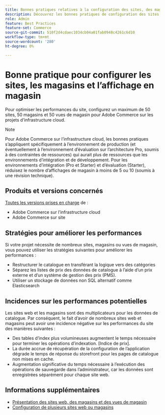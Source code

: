```yaml
---
title: Bonnes pratiques relatives à la configuration des sites, des magasins et des vues des magasins
description: Découvrez les bonnes pratiques de configuration des sites, des magasins et des vues de magasin afin d’optimiser les performances du site.
role: Admin
feature: Best Practices
feature-set: Commerce
source-git-commit: 510f2d4cdaec1034cb04a01fab0948c4261c6d10
workflow-type: tm+mt
source-wordcount: '280'
ht-degree: 0%

---
```



# Bonne pratique pour configurer les sites, les magasins et l’affichage en magasin

Pour optimiser les performances du site, configurez un maximum de 50 sites, 50 magasins et 50 vues de magasin pour Adobe Commerce sur les projets d’infrastructure cloud.

>[!NOTE]
>
>Pour Adobe Commerce sur l’infrastructure cloud, les bonnes pratiques s’appliquent spécifiquement à l’environnement de production (et éventuellement à l’environnement d’évaluation sur l’architecture Pro, soumis à des contraintes de ressources) qui aurait plus de ressources que les environnements d’intégration et de développement. Pour les environnements d’intégration (Pro et Starter) et d’évaluation (Starter), réduisez le nombre d’affichages de magasin à moins de 5 ou 10 (soumis à une révision technique).

## Produits et versions concernés

[Toutes les versions prises en charge](../../../release/versions.md) de :

- Adobe Commerce sur l’infrastructure cloud
- Adobe Commerce sur site

## Stratégies pour améliorer les performances

Si votre projet nécessite de nombreux sites, magasins ou vues de magasin, vous pouvez utiliser les stratégies suivantes pour améliorer les performances :

- Restructurer le catalogue en transférant la logique vers des catégories
- Séparez les listes de prix des données de catalogue à l’aide d’un prix externe et d’un système de gestion des prix (PMS).
- Utiliser un stockage de données non SQL alternatif comme Elasticsearch

## Incidences sur les performances potentielles

Les sites web et les magasins sont des multiplicateurs pour les données de catalogue. Par conséquent, le fait d’avoir de nombreux sites web et magasins peut avoir une incidence négative sur les performances du site des manières suivantes :

- Des tables d’index plus volumineuses augmentent le temps nécessaire pour terminer les opérations d’indexation. [Indice de prix].
- La durée accrue de récupération de la configuration de l’application dégrade le temps de réponse du storefront pour les pages de catalogue non mises en cache.
- Augmentation significative du temps nécessaire à l’exécution des opérations de sauvegarde dans l’administrateur, car les données sont enregistrées séparément pour chaque site web.


## Informations supplémentaires

- [Présentation des sites web, des magasins et des vues de magasin](https://devdocs.magento.com/cloud/configure/configure-best-practices.html#sites)
- [Configuration de plusieurs sites web ou magasins](https://devdocs.magento.com/cloud/project/project-multi-sites.html)

